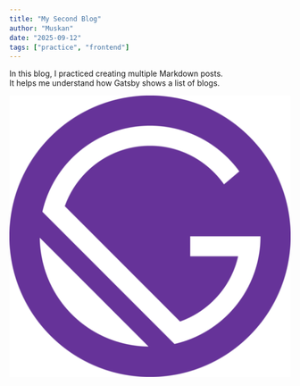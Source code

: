 ```yaml
---
title: "My Second Blog"
author: "Muskan"
date: "2025-09-12"
tags: ["practice", "frontend"]
---
```

In this blog, I practiced creating multiple Markdown posts.  
It helps me understand how Gatsby shows a list of blogs.

![My Image](../images/gatsby-icon.png)
